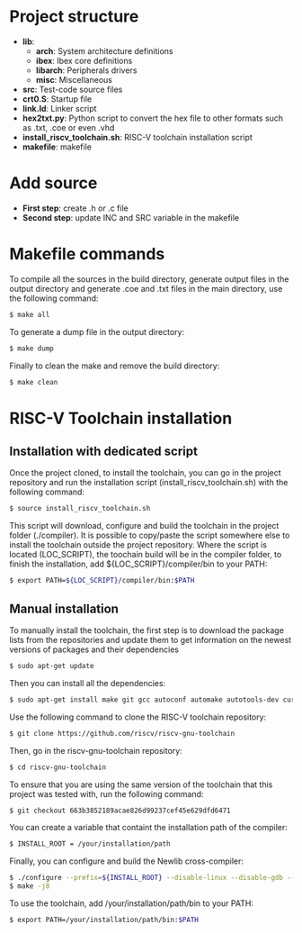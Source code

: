 # Project structure

- **lib**:
    - **arch**: System architecture definitions
    - **ibex**: Ibex core definitions
    - **libarch**: Peripherals drivers
    - **misc**: Miscellaneous
- **src**: Test-code source files
- **crt0.S**: Startup file
- **link.ld**: Linker script
- **hex2txt.py**: Python script to convert the hex file to other formats such as .txt, .coe or even .vhd
- **install_riscv_toolchain.sh**: RISC-V toolchain installation script
- **makefile**: makefile

# Add source

- **First step**: create .h or .c file
- **Second step**: update INC and SRC variable in the makefile

# Makefile commands

To compile all the sources in the build directory, generate output files in the output directory and generate .coe and .txt files in the main directory, use the following command:

```bash
$ make all
```

To generate a dump file in the output directory:

```bash
$ make dump
```

Finally to clean the make and remove the build directory:

```bash
$ make clean
```

# RISC-V Toolchain installation

## Installation with dedicated script

Once the project cloned, to install the toolchain, you can go in the project repository and run the installation script (install_riscv_toolchain.sh) with the following command:
```bash
$ source install_riscv_toolchain.sh
```
This script will download, configure and build the toolchain in the project folder (./compiler). It is possible to copy/paste the script somewhere else to install the toolchain outside the project repository.
Where the script is located (LOC_SCRIPT), the toochain build will be in the compiler folder, to finish the installation, add ${LOC_SCRIPT}/compiler/bin to your PATH:
```bash
$ export PATH=${LOC_SCRIPT}/compiler/bin:$PATH
```

## Manual installation

To manually install the toolchain, the first step is to download the package lists from the repositories and update them to get information on the newest versions of packages and their dependencies
```bash
$ sudo apt-get update
```

Then you can install all the dependencies:
```bash
$ sudo apt-get install make git gcc autoconf automake autotools-dev curl python3 libmpc-dev libmpfr-dev libgmp-dev gawk build-essential bison flex texinfo gperf libtool patchutils bc zlib1g-dev libexpat-dev nodejs
```

Use the following command to clone the RISC-V toolchain repository:
```bash
$ git clone https://github.com/riscv/riscv-gnu-toolchain
```

Then, go in the riscv-gnu-toolchain repository:
```bash
$ cd riscv-gnu-toolchain
```

To ensure that you are using the same version of the toolchain that this project was tested with, run the following command:
```bash
$ git checkout 663b3852189acae826d99237cef45e629dfd6471
```

You can create a variable that containt the installation path of the compiler:
```bash
$ INSTALL_ROOT = /your/installation/path
```

Finally, you can configure and build the Newlib cross-compiler:
```bash
$ ./configure --prefix=${INSTALL_ROOT} --disable-linux --disable-gdb --disable-multilib --with-arch=rv32imc --with-abi=ilp32 --with-cmodel=medlow
$ make -j8
```

To use the toolchain, add /your/installation/path/bin to your PATH:
```bash
$ export PATH=/your/installation/path/bin:$PATH
```
